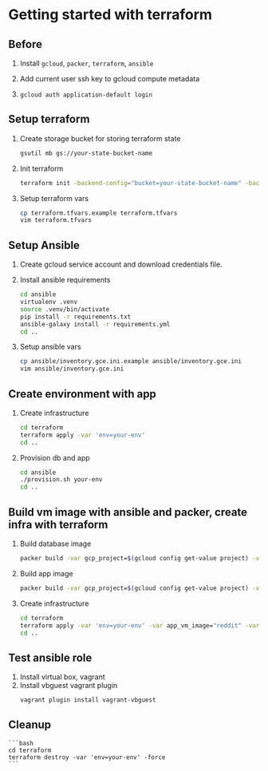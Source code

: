# Getting started with terraform

## Before
1. Install `gcloud`, `packer`, `terraform`, `ansible`

1. Add current user ssh key to gcloud compute metadata

1. `gcloud auth application-default login`


## Setup terraform
1. Create storage bucket for storing terraform state
    ```bash
    gsutil mb gs://your-state-bucket-name
    ```

1. Init terraform
    ```bash
    terraform init -backend-config="bucket=your-state-bucket-name" -backend-config="prefix=your-env"
    ```

1. Setup terraform vars
    ```bash
    cp terraform.tfvars.example terraform.tfvars
    vim terraform.tfvars
    ```

## Setup Ansible
1. Create gcloud service account and download credentials file.

1. Install ansible requirements
    ```bash
    cd ansible
    virtualenv .venv
    source .venv/bin/activate
    pip install -r requirements.txt
    ansible-galaxy install -r requirements.yml
    cd ..
    ```

1. Setup ansible vars
    ```bash
    cp ansible/inventory.gce.ini.example ansible/inventory.gce.ini
    vim ansible/inventory.gce.ini
    ```

## Create environment with app
1. Create infrastructure
    ```bash
    cd terraform
    terraform apply -var 'env=your-env'
    cd ..
    ```

1. Provision db and app
    ```bash
    cd ansible
    ./provision.sh your-env
    cd ..
    ```

## Build vm image with ansible and packer, create infra with terraform
1. Build database image
    ```bash
    packer build -var gcp_project=$(gcloud config get-value project) -var ssh_user=$(whoami) packer/mongo.json
    ```

1. Build app image
    ```bash
    packer build -var gcp_project=$(gcloud config get-value project) -var ssh_user=$(whoami) packer/reddit.json
    ```

1. Create infrastructure
    ```bash
    cd terraform
    terraform apply -var 'env=your-env' -var app_vm_image="reddit" -var db_vm_image="mongodb"
    cd ..
    ```

## Test ansible role
1. Install virtual box, vagrant
1. Install vbguest vagrant plugin
    ```bash
    vagrant plugin install vagrant-vbguest
    ```

## Cleanup
    ```bash
    cd terraform
    terraform destroy -var 'env=your-env' -force
    ```
